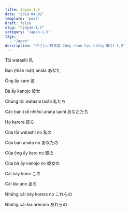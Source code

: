 ```yaml
---
title: Japan-1,5
date: "2019-04-02"
template: "post"
draft: false
slug: "/japan-1,5"
category: "Japan-1,5"
tags:
  - "Japan"
description: "やさしい日本語 Cùng nhau học tiếng Nhật-1,5"
---
```


Tôi	watashi	 私

Bạn (thân mật)	anata 	あなた

Ông ấy	kare 	彼

Bà ấy	kanojo 	彼女

Chúng tôi	watashi tachi 	私たち

Các bạn (số nhiều)	anata tachi 	あなたたち

Họ	karera	 彼ら

Của tôi	watashi no 	私の

Của bạn	anata no	 あなたの

Của ông ấy	kare no	 彼の

Của bà ấy	kanojo no	 彼女の

Cái này	kono	 この

Cái kia	ano	 あの

Những cái này	korera no	 これらの

Những cái kia	arerano 	あれらの